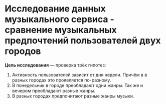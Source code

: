 # Исследование данных музыкального сервиса - сравнение музыкальных предпочтений пользователей двух городов

**Цель исследования** — проверка трёх гипотез:
1. Активность пользователей зависит от дня недели. Причём в в разных городах это проявляется по-разному.
2. В понедельник в городе преобладают одни жанры. Так же и вечером преобладают разные жанры.
3. В разных городах предпочитают разные жанры музыки.
